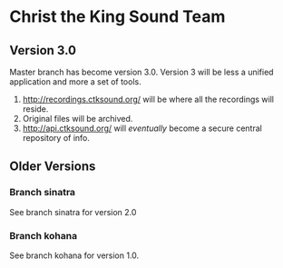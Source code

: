 Christ the King Sound Team
==========================

Version 3.0
-----------
Master branch has become version 3.0.  Version 3 will be less a unified application and more a set of tools.
1. http://recordings.ctksound.org/ will be where all the recordings will reside.
2. Original files will be archived.
3. http://api.ctksound.org/ will _eventually_ become a secure central repository of info.

Older Versions
--------------
### Branch sinatra
See branch sinatra for version 2.0

### Branch kohana
See branch kohana for version 1.0.
